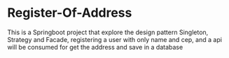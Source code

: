 # Register-Of-Address
This is a Springboot project that explore the design pattern Singleton, Strategy and Facade, registering a user with only name and cep, and a api will be consumed for get the address and save in a database
